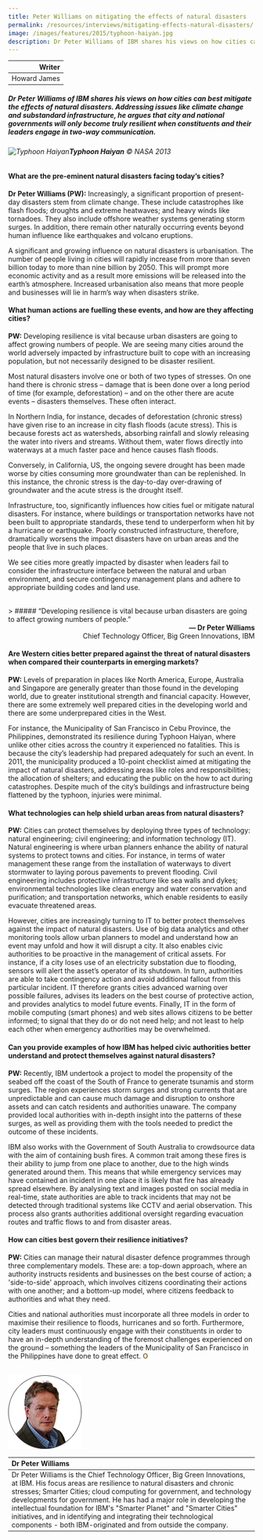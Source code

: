 ```yaml
---
title: Peter Williams on mitigating the effects of natural disasters
permalink: /resources/interviews/mitigating-effects-natural-disasters/
image: /images/features/2015/typhoon-haiyan.jpg
description: Dr Peter Williams of IBM shares his views on how cities can best mitigate the effects of natural disasters. Addressing issues like climate change and substandard infrastructure, he argues that city and national governments will only become truly resilient when constituents and their leaders engage in two-way communication.
---
```


| Writer |
|---:|
| Howard James |

##### Dr Peter Williams of IBM shares his views on how cities can best mitigate the effects of natural disasters. Addressing issues like climate change and substandard infrastructure, he argues that city and national governments will only become truly resilient when constituents and their leaders engage in two-way communication.

###### ![Typhoon Haiyan](/images/features/2015/typhoon-haiyan.jpg/)**Typhoon Haiyan** © NASA 2013

#### **What are the pre-eminent natural disasters facing today’s cities?**

**Dr Peter Williams (PW):** Increasingly, a significant proportion of present-day disasters stem from climate change. These include catastrophes like flash floods; droughts and extreme heatwaves; and heavy winds like tornadoes. They also include offshore weather systems generating storm surges. In addition, there remain other naturally occurring events beyond human influence like earthquakes and volcano eruptions.

A significant and growing influence on natural disasters is urbanisation. The number of people living in cities will rapidly increase from more than seven billion today to more than nine billion by 2050. This will prompt more economic activity and as a result more emissions will be released into the earth’s atmosphere. Increased urbanisation also means that more people and businesses will lie in harm’s way when disasters strike.

#### **What human actions are fuelling these events, and how are they affecting cities?**

**PW:** Developing resilience is vital because urban disasters are going to affect growing numbers of people. We are seeing many cities around the world adversely impacted by infrastructure built to cope with an increasing population, but not necessarily designed to be disaster resilient.

Most natural disasters involve one or both of two types of stresses. On one hand there is chronic stress – damage that is been done over a long period of time (for example, deforestation) – and on the other there are acute events – disasters themselves. These often interact.

In Northern India, for instance, decades of deforestation (chronic stress) have given rise to an increase in city flash floods (acute stress). This is because forests act as watersheds, absorbing rainfall and slowly releasing the water into rivers and streams. Without them, water flows directly into waterways at a much faster pace and hence causes flash floods.

Conversely, in California, US, the ongoing severe drought has been made worse by cities consuming more groundwater than can be replenished. In this instance, the chronic stress is the day-to-day over-drawing of groundwater and the acute stress is the drought itself.

Infrastructure, too, significantly influences how cities fuel or mitigate natural disasters. For instance, where buildings or transportation networks have not been built to appropriate standards, these tend to underperform when hit by a hurricane or earthquake. Poorly constructed infrastructure, therefore, dramatically worsens the impact disasters have on urban areas and the people that live in such places.

We see cities more greatly impacted by disaster when leaders fail to consider the infrastructure interface between the natural and urban environment, and secure contingency management plans and adhere to appropriate building codes and land use.

<br>
> ##### “Developing resilience is vital because urban disasters are going to affect growing numbers of people.”

<div align="right"><b>— Dr Peter Williams</b><br>Chief Technology Officer, Big Green Innovations, IBM</div>

#### **Are Western cities better prepared against the threat of natural disasters when compared their counterparts in emerging markets?**

**PW:** Levels of preparation in places like North America, Europe, Australia and Singapore are generally greater than those found in the developing world, due to greater institutional strength and financial capacity. However, there are some extremely well prepared cities in the developing world and there are some underprepared cities in the West.

For instance, the Municipality of San Francisco in Cebu Province, the Philippines, demonstrated its resilience during Typhoon Haiyan, where unlike other cities across the country it experienced no fatalities. This is because the city’s leadership had prepared adequately for such an event. In 2011, the municipality produced a 10-point checklist aimed at mitigating the impact of natural disasters, addressing areas like roles and responsibilities; the allocation of shelters; and educating the public on the how to act during catastrophes. Despite much of the city’s buildings and infrastructure being flattened by the typhoon, injuries were minimal.

#### **What technologies can help shield urban areas from natural disasters?**

**PW:** Cities can protect themselves by deploying three types of technology: natural engineering; civil engineering; and information technology (IT). Natural engineering is where urban planners enhance the ability of natural systems to protect towns and cities. For instance, in terms of water management these range from the installation of waterways to divert stormwater to laying porous pavements to prevent flooding. Civil engineering includes protective infrastructure like sea walls and dykes; environmental technologies like clean energy and water conservation and purification; and transportation networks, which enable residents to easily evacuate threatened areas.

However, cities are increasingly turning to IT to better protect themselves against the impact of natural disasters. Use of big data analytics and other monitoring tools allow urban planners to model and understand how an event may unfold and how it will disrupt a city. It also enables civic authorities to be proactive in the management of critical assets. For instance, if a city loses use of an electricity substation due to flooding, sensors will alert the asset’s operator of its shutdown. In turn, authorities are able to take contingency action and avoid additional fallout from this particular incident. IT therefore grants cities advanced warning over possible failures, advises its leaders on the best course of protective action, and provides analytics to model future events. Finally, IT in the form of mobile computing (smart phones) and web sites allows citizens to be better informed; to signal that they do or do not need help; and not least to help each other when emergency authorities may be overwhelmed.

#### **Can you provide examples of how IBM has helped civic authorities better understand and protect themselves against natural disasters?**

**PW:** Recently, IBM undertook a project to model the propensity of the seabed off the coast of the South of France to generate tsunamis and storm surges. The region experiences storm surges and strong currents that are unpredictable and can cause much damage and disruption to onshore assets and can catch residents and authorities unaware. The company provided local authorities with in-depth insight into the patterns of these surges, as well as providing them with the tools needed to predict the outcome of these incidents.

IBM also works with the Government of South Australia to crowdsource data with the aim of containing bush fires. A common trait among these fires is their ability to jump from one place to another, due to the high winds generated around them. This means that while emergency services may have contained an incident in one place it is likely that fire has already spread elsewhere. By analysing text and images posted on social media in real-time, state authorities are able to track incidents that may not be detected through traditional systems like CCTV and aerial observation. This process also grants authorities additional oversight regarding evacuation routes and traffic flows to and from disaster areas.

#### **How can cities best govern their resilience initiatives?**

**PW:** Cities can manage their natural disaster defence programmes through three complementary models. These are: a top-down approach, where an authority instructs residents and businesses on the best course of action; a 'side-to-side' approach, which involves citizens coordinating their actions with one another; and a bottom-up model, where citizens feedback to authorities and what they need.

Cities and national authorities must incorporate all three models in order to maximise their resilience to floods, hurricanes and so forth. Furthermore, city leaders must continuously engage with their constituents in order to have an in-depth understanding of the foremost challenges experienced on the ground – something the leaders of the Municipality of San Francisco in the Philippines have done to great effect. **<font color="#967942">O</font>** 

<br>

<div style="width:150px"><img src="/images/features/2015/peter-williams.png" alt="Dr Peter Williams" /></div>

| **Dr Peter Williams** |
|:---|
| Dr Peter Williams is the Chief Technology Officer, Big Green Innovations, at IBM. His focus areas are resilience to natural disasters and chronic stresses; Smarter Cities; cloud computing for government, and technology developments for government. He has had a major role in developing the intellectual foundation for IBM's "Smarter Planet" and "Smarter Cities" initiatives, and in identifying and integrating their technological components - both IBM-originated and from outside the company. |
